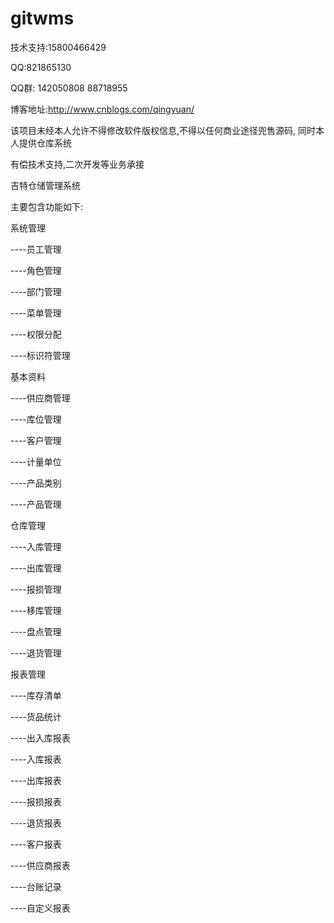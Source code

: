 # gitwms

技术支持:15800466429

QQ:821865130

QQ群: 142050808    88718955


博客地址:http://www.cnblogs.com/qingyuan/


该项目未经本人允许不得修改软件版权信息,不得以任何商业途径兜售源码, 同时本人提供仓库系统         


有偿技术支持,二次开发等业务承接


吉特仓储管理系统

主要包含功能如下:

系统管理

----员工管理

----角色管理

----部门管理

----菜单管理

----权限分配

----标识符管理


基本资料

----供应商管理

----库位管理

----客户管理

----计量单位

----产品类别

----产品管理


仓库管理

----入库管理

----出库管理

----报损管理

----移库管理

----盘点管理

----退货管理


报表管理

----库存清单

----货品统计

----出入库报表

----入库报表

----出库报表

----报损报表

----退货报表

----客户报表

----供应商报表

----台账记录

----自定义报表








